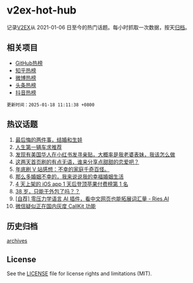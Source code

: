 # v2ex-hot-hub

 记录[V2EX](https://www.v2ex.com/)从 2021-01-06 日至今的热门话题。每小时抓取一次数据，按天[归档](archives)。
 
 ## 相关项目

- [GitHub热榜](https://github.com/lonnyzhang423/github-hot-hub)
- [知乎热榜](https://github.com/lonnyzhang423/zhihu-hot-hub)
- [微博热榜](https://github.com/lonnyzhang423/weibo-hot-hub)
- [头条热榜](https://github.com/lonnyzhang423/toutiao-hot-hub)
- [抖音热榜](https://github.com/lonnyzhang423/douyin-hot-hub)


 `更新时间：2025-01-18 11:11:38 +0800`

## 热议话题

1. [最后悔的两件事，结婚和生娃](https://www.v2ex.com/t/1105924)
1. [人生第一辆车求推荐](https://www.v2ex.com/t/1105804)
1. [发现有美国华人在小红书发寻亲贴，大概率是我老婆表妹，我该怎么做](https://www.v2ex.com/t/1105806)
1. [这两天首页刷的有点无语，谁来分享点甜甜的恋爱吧？](https://www.v2ex.com/t/1105797)
1. [年底刷 V 站感想：不幸的家庭千奇百怪。](https://www.v2ex.com/t/1105792)
1. [那么多婚姻不幸的，我来说说我的幸福婚姻生活](https://www.v2ex.com/t/1105902)
1. [4 天上架的 iOS app 1 天后登顶苹果付费榜第 1 名](https://www.v2ex.com/t/1105903)
1. [38 岁，只能干外包了吗？？](https://www.v2ex.com/t/1105950)
1. [[自荐] 零压力学语言 AI 插件，看中文网页也能拓展词汇量 - Ries.AI](https://www.v2ex.com/t/1105808)
1. [微信疑似正在国内灰度 CallKit 功能](https://www.v2ex.com/t/1105820)

## 历史归档

[archives](archives)

## License

See the [LICENSE](LICENSE) file for license rights and limitations (MIT).
